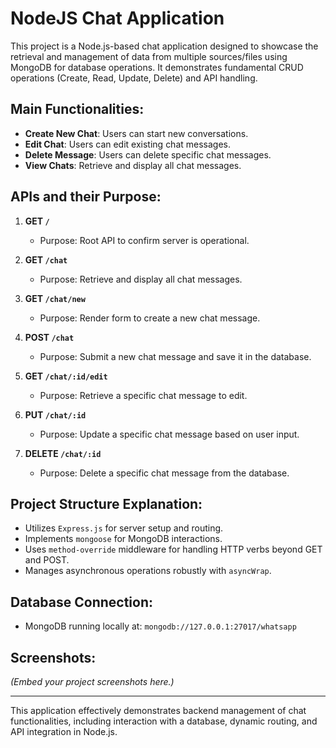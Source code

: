 
# NodeJS Chat Application

This project is a Node.js-based chat application designed to showcase the retrieval and management of data from multiple sources/files using MongoDB for database operations. It demonstrates fundamental CRUD operations (Create, Read, Update, Delete) and API handling.

## Main Functionalities:
- **Create New Chat**: Users can start new conversations.
- **Edit Chat**: Users can edit existing chat messages.
- **Delete Message**: Users can delete specific chat messages.
- **View Chats**: Retrieve and display all chat messages.

## APIs and their Purpose:

1. **GET `/`**
   - Purpose: Root API to confirm server is operational.

2. **GET `/chat`**
   - Purpose: Retrieve and display all chat messages.

3. **GET `/chat/new`**
   - Purpose: Render form to create a new chat message.

4. **POST `/chat`**
   - Purpose: Submit a new chat message and save it in the database.

5. **GET `/chat/:id/edit`**
   - Purpose: Retrieve a specific chat message to edit.

6. **PUT `/chat/:id`**
   - Purpose: Update a specific chat message based on user input.

7. **DELETE `/chat/:id`**
   - Purpose: Delete a specific chat message from the database.

## Project Structure Explanation:
- Utilizes `Express.js` for server setup and routing.
- Implements `mongoose` for MongoDB interactions.
- Uses `method-override` middleware for handling HTTP verbs beyond GET and POST.
- Manages asynchronous operations robustly with `asyncWrap`.

## Database Connection:
- MongoDB running locally at: `mongodb://127.0.0.1:27017/whatsapp`

## Screenshots:

*(Embed your project screenshots here.)*

---
This application effectively demonstrates backend management of chat functionalities, including interaction with a database, dynamic routing, and API integration in Node.js.
